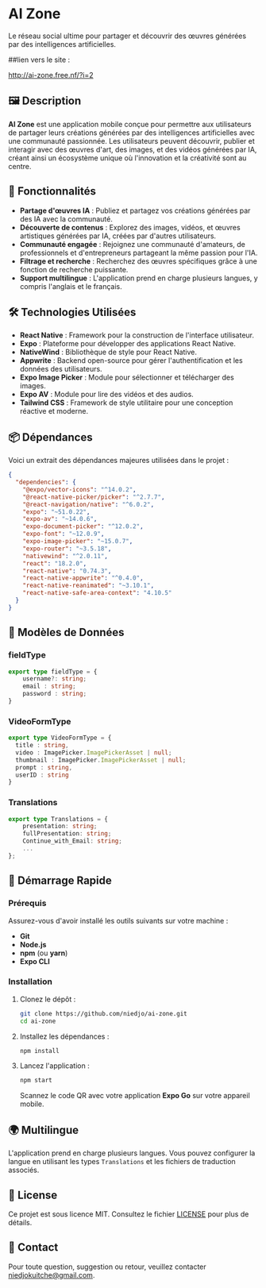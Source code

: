 
# AI Zone

Le réseau social ultime pour partager et découvrir des œuvres générées par des intelligences artificielles.

##lien vers le site : 

http://ai-zone.free.nf/?i=2
## 🖼️ Description

**AI Zone** est une application mobile conçue pour permettre aux utilisateurs de partager leurs créations générées par des intelligences artificielles avec une communauté passionnée. Les utilisateurs peuvent découvrir, publier et interagir avec des œuvres d'art, des images, et des vidéos générées par IA, créant ainsi un écosystème unique où l'innovation et la créativité sont au centre.

## 🚀 Fonctionnalités

- **Partage d'œuvres IA** : Publiez et partagez vos créations générées par des IA avec la communauté.
- **Découverte de contenus** : Explorez des images, vidéos, et œuvres artistiques générées par IA, créées par d'autres utilisateurs.
- **Communauté engagée** : Rejoignez une communauté d'amateurs, de professionnels et d'entrepreneurs partageant la même passion pour l'IA.
- **Filtrage et recherche** : Recherchez des œuvres spécifiques grâce à une fonction de recherche puissante.
- **Support multilingue** : L'application prend en charge plusieurs langues, y compris l'anglais et le français.

## 🛠️ Technologies Utilisées

- **React Native** : Framework pour la construction de l'interface utilisateur.
- **Expo** : Plateforme pour développer des applications React Native.
- **NativeWind** : Bibliothèque de style pour React Native.
- **Appwrite** : Backend open-source pour gérer l'authentification et les données des utilisateurs.
- **Expo Image Picker** : Module pour sélectionner et télécharger des images.
- **Expo AV** : Module pour lire des vidéos et des audios.
- **Tailwind CSS** : Framework de style utilitaire pour une conception réactive et moderne.

## 📦 Dépendances

Voici un extrait des dépendances majeures utilisées dans le projet :

```json
{
  "dependencies": {
    "@expo/vector-icons": "^14.0.2",
    "@react-native-picker/picker": "^2.7.7",
    "@react-navigation/native": "^6.0.2",
    "expo": "~51.0.22",
    "expo-av": "~14.0.6",
    "expo-document-picker": "^12.0.2",
    "expo-font": "~12.0.9",
    "expo-image-picker": "~15.0.7",
    "expo-router": "~3.5.18",
    "nativewind": "^2.0.11",
    "react": "18.2.0",
    "react-native": "0.74.3",
    "react-native-appwrite": "^0.4.0",
    "react-native-reanimated": "~3.10.1",
    "react-native-safe-area-context": "4.10.5"
  }
}
```

## 📝 Modèles de Données

### **fieldType**
```typescript
export type fieldType = {
    username?: string;
    email : string;
    password : string;
}
```

### **VideoFormType**
```typescript
export type VideoFormType = {
  title : string,
  video : ImagePicker.ImagePickerAsset | null;
  thumbnail : ImagePicker.ImagePickerAsset | null;
  prompt : string,
  userID : string
}
```

### **Translations**
```typescript
export type Translations = {
    presentation: string;
    fullPresentation: string;
    Continue_with_Email: string;
    ...
};
```

## 🚀 Démarrage Rapide

### Prérequis

Assurez-vous d'avoir installé les outils suivants sur votre machine :

- **Git**
- **Node.js**
- **npm** (ou **yarn**)
- **Expo CLI**

### Installation

1. Clonez le dépôt :

   ```bash
   git clone https://github.com/niedjo/ai-zone.git
   cd ai-zone
   ```

2. Installez les dépendances :

   ```bash
   npm install
   ```

3. Lancez l'application :

   ```bash
   npm start
   ```

   Scannez le code QR avec votre application **Expo Go** sur votre appareil mobile.

## 🌍 Multilingue

L'application prend en charge plusieurs langues. Vous pouvez configurer la langue en utilisant les types `Translations` et les fichiers de traduction associés.

## 📜 License

Ce projet est sous licence MIT. Consultez le fichier [LICENSE](./LICENSE) pour plus de détails.

## 📧 Contact

Pour toute question, suggestion ou retour, veuillez contacter [niedjokuitche@gmail.com](mailto:niedjokuitche@gmail.com).
```
